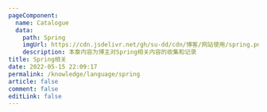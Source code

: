 ```yaml
---
pageComponent:
  name: Catalogue
  data:
    path: Spring
    imgUrl: https://cdn.jsdelivr.net/gh/su-dd/cdn/博客/网站使用/spring.png
    description: 本章内容为博主对Spring相关内容的收集和记录
title: Spring相关
date: 2022-05-15 22:09:17
permalink: /knowledge/language/spring
article: false
comment: false
editLink: false
---
```

